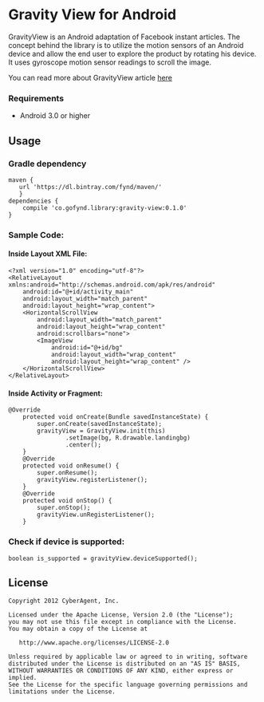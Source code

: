 # Gravity View for Android


GravityView is an Android adaptation of Facebook instant articles. The concept behind the library is to utilize the motion sensors of an Android device and allow the end user to explore the product by rotating his device. It uses gyroscope motion sensor readings to scroll the image.

You can read more about GravityView article [here](https://blog.gofynd.com/introducing-gravity-because-swiping-is-so-yesterday-4aebd89f0e21)

### Requirements
  - Android 3.0 or higher

## Usage
### Gradle dependency

```
maven {
   url 'https://dl.bintray.com/fynd/maven/'
   }
dependencies {
    compile 'co.gofynd.library:gravity-view:0.1.0'
}
```

### Sample Code:

#### Inside Layout XML File:

```
<?xml version="1.0" encoding="utf-8"?>
<RelativeLayout xmlns:android="http://schemas.android.com/apk/res/android"
    android:id="@+id/activity_main"
    android:layout_width="match_parent"
    android:layout_height="wrap_content">
    <HorizontalScrollView
        android:layout_width="match_parent"
        android:layout_height="wrap_content"
        android:scrollbars="none">
        <ImageView
            android:id="@+id/bg"
            android:layout_width="wrap_content"
            android:layout_height="wrap_content" />
    </HorizontalScrollView>
</RelativeLayout>
```

#### Inside Activity or Fragment:

```
@Override
    protected void onCreate(Bundle savedInstanceState) {
        super.onCreate(savedInstanceState);
        gravityView = GravityView.init(this)
                .setImage(bg, R.drawable.landingbg)
                .center();
    }
    @Override
    protected void onResume() {
        super.onResume();
        gravityView.registerListener();
    }
    @Override
    protected void onStop() {
        super.onStop();
        gravityView.unRegisterListener();
    }
```

### Check if device is supported:

```
boolean is_supported = gravityView.deviceSupported();
```

## License
    Copyright 2012 CyberAgent, Inc.

    Licensed under the Apache License, Version 2.0 (the "License");
    you may not use this file except in compliance with the License.
    You may obtain a copy of the License at

       http://www.apache.org/licenses/LICENSE-2.0

    Unless required by applicable law or agreed to in writing, software
    distributed under the License is distributed on an "AS IS" BASIS,
    WITHOUT WARRANTIES OR CONDITIONS OF ANY KIND, either express or implied.
    See the License for the specific language governing permissions and
    limitations under the License.